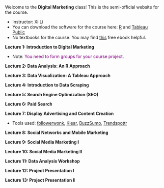 Welcome to the **Digital Marketing** class! This is the semi-official website for the course.

- Instructor: Xi Li
- You can download the software for the course here: [R](https://cloud.r-project.org/) and [Tableau Public](https://public.tableau.com/en-us/s/)
- No textbooks for the course. You may find [this](https://www.redandyellow.co.za/content/uploads/2018/06/RedYellow_eMarketing_Textbook_6thEdition.pdf) free ebook helpful.

**Lecture 1: Introduction to Digital Marketing**

- Note: <span style="color:purple">You need to form groups for your course project.</span>

**Lecture 2: Data Analysis: An R Approach**

**Lecture 3: Data Visualization: A Tableau Approach**

**Lecture 4: Introduction to Data Scraping**

**Lecture 5: Search Engine Optimization (SEO)**

**Lecture 6: Paid Search**

**Lecture 7: Display Advertising and Content Creation**

- Tools used: [followerwonk](https://moz.com/followerwonk/), [Klear](https://klear.com/), [BuzzSumo](https://buzzsumo.com/), [Trendspottr](http://trendspottr.com/)

**Lecture 8: Social Networks and Mobile Marketing**

**Lecture 9: Social Media Marketing I**

**Lecture 10: Social Media Marketing II**

**Lecture 11: Data Analysis Workshop**

**Lecture 12: Project Presentation I**

**Lecture 13: Project Presentation II**
